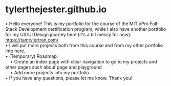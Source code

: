 # tylerthejester.github.io
• Hello everyone! This is my portfolio for the course of the MIT xPro Full-Stack Development certification program, while I also have another portfolio for my UX/UI Design journey here (it's a bit messy for now): https://tamtylertran.com/<br>
• I will put more projects both from this course and from my other portfolio into here.<br>
• (Temporary) Roadmap: <br>
&nbsp;&nbsp;&nbsp;&nbsp;• Create an index page with clear navigation to go to my projects and other pages such about page and playground <br>
&nbsp;&nbsp;&nbsp;&nbsp;• Add more projects into my portfolio <br> 
• If you have any questions, please let me know. Thank you!
